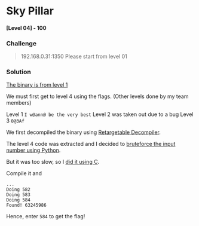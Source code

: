# Sky Pillar
#### [Level 04] - 100


### Challenge
> 192.168.0.31:1350 Please start from level 01

### Solution
[The binary is from level 1](skypillar)

We must first get to level 4 using the flags. (Other levels done by my team members)

Level 1 `I w@ann@ be the very best`
Level 2 was taken out due to a bug
Level 3 `0@3Af`

We first decompiled the binary using [Retargetable Decompiler](https://retdec.com/decompilation/).

The level 4 code was extracted and I decided to [bruteforce the input number using Python](skypillar-part4-bruteforce.py).

But it was too slow, so I [did it using C](skypillar-part4-bruteforce.c).

Compile it and 
		
	...
	Doing 582
	Doing 583
	Doing 584
	Found! 63245986

Hence, enter `584` to get the flag!
